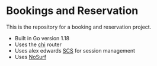 # Bookings and Reservation

This is the repository for a booking and reservation project.
- Built in Go version 1.18
- Uses the [chi](https://github.com/go-chi/chi/v5) router
- Uses alex edwards [SCS](https://github.com/alexedwards/scs/v2) for session management
- Uses [NoSurf](https://github.com/justinas/nosurf) 